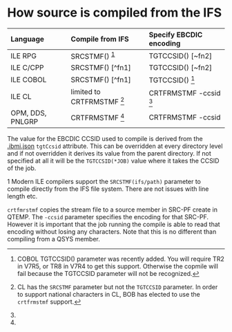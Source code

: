 # How source is compiled from the IFS

| Language    | Compile from IFS  | Specify EBCDIC encoding |
| :---------- | :---------------- | :---------------------- |
| ILE RPG     | SRCSTMF()  <sup>[1](#fn1)</sup>| TGTCCSID() [~fn2]       |
| ILE C/CPP   | SRCSTMF()  [^fn1] | TGTCCSID() [~fn2]       |
| ILE COBOL   | SRCSTMF()  [^fn1] | TGTCCSID() [^fn3] |
| ILE CL      | limited to CRTFRMSTMF  [^fn5]  | CRTFRMSTMF -ccsid [^fn4] |
| OPM, DDS, PNLGRP     | CRTFRMSTMF  [^fn4]       | CRTFRMSTMF -ccsid |

The value for the EBCDIC CCSID used to compile is derived from the [.ibmi.json](prepare-the-project/ibmi-json.md) `tgtCcsid` attribute.  This can be overridden at every directory level and if not overridden it derives its value from the parent directory.  If not specified at all it will be the `TGTCCSID(*JOB)` value where it takes the CCSID of the job.

<a name="fn1">1</a> Modern ILE compilers support the `SRCSTMF(ifs/path)` parameter to compile directly from the 
IFS file system.  There are not issues with line length etc.

[^fn2]: Modern compilers support the `TGTCCSID(ebcdic-ccsid)` parameter to specify the CCSID that the UTF-8 IFS source should be transformed to before compiling. 

[^fn3]: COBOL TGTCCSID() parameter was recently added.  You will require TR2 in V7R5, or TR8 in V7R4 to get this support. Otherwise the copmile will fail because the TGTCCSID parameter will not be recognized.

[^fn4]:
`crtfmrstmf` copies the stream file to a source member in SRC-PF create in QTEMP.  The `-ccsid` parameter specifies the encoding for that SRC-PF.  However it is important that the job running the compile is able to read that encoding without losing any characters.  Note that this is no different than compiling from a QSYS member.

[^fn5]: CL has the `SRCSTMF` parameter but not the `TGTCCSID` parameter.  In order to support national characters in CL, BOB has elected to use the `crtfrmstmf` support.

